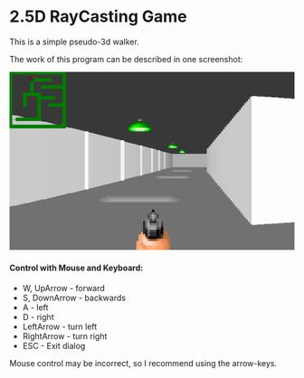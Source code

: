 # 2.5D RayCasting Game
This is a simple pseudo-3d walker.

The work of this program can be described in one screenshot:

![img](screenshot.png)

#### Control with Mouse and Keyboard:
 * W, UpArrow - forward
 * S, DownArrow - backwards
 * A - left
 * D - right
 * LeftArrow - turn left
 * RightArrow - turn right
 * ESC - Exit dialog

Mouse control may be incorrect, so I recommend using the arrow-keys.
